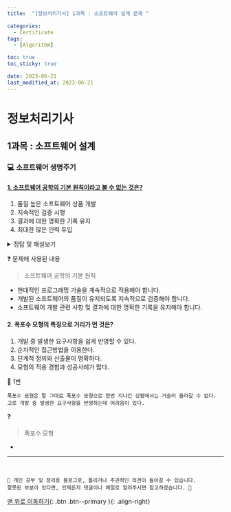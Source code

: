 ```yaml
---
title:  "[정보처리기사] 1과목 : 소프트웨어 설계 문제 " 

categories:
  - Certificate
tags:
  - [Algorithm]

toc: true
toc_sticky: true

date: 2023-06-21
last_modified_at: 2023-06-21
---
```


# 정보처리기사

## 1과목 : 소프트웨어 설계

### 💻 소프트웨어 생명주기

#### <u>1. 소프트웨어 공학의 기본 원칙이라고 볼 수 없는 것은?</u>
1. 품질 높은 소프트웨어 상품 개발
2. 지속적인 검증 시행
3. 결과에 대한 명확한 기록 유지
4. 최대한 많은 인력 투입

<details>
<summary>정답 및 해설보기</summary>

<pre>
<code>
🎯 정답 및 풀이 : 4번

소프트웨어 공학의 기본 원칙에 많은 인력을 투입하라는 원칙은 없다.
</code>
</pre>
</details>


❓ 문제에 사용된 내용

> 소프트웨어 공학의 기본 원칙

- 현대적인 프로그래밍 기술을 계속적으로 적용해야 합니다.
- 개발된 소프트웨어의 품질이 유지되도록 지속적으로 검증해야 합니다.
- 소프트웨어 개발 관련 사항 및 결과에 대한 명확한 기록을 유지해야 합니다.



#### 2. 폭포수 모형의 특징으로 거리가 먼 것은?
1. 개발 중 발생한 요구사항을 쉽게 반영할 수 있다.
2. 순차적인 접근방법을 이용한다.
3. 단계적 정의와 산출물이 명확하다.
4. 모형의 적용 경험과 성공사례가 많다.

🎯 1번
```
폭포수 모형은 말 그대로 폭포수 모형으로 한번 지나간 상황에서는 거슬러 올라갈 수 없다.
고로 개발 중 발생한 요구사항을 반영하는데 어려움이 있다.
```

❓
> 폭포수 모형

-

*** 
<br>

    📢 개인 공부 및 정리용 블로그로, 틀리거나 주관적인 의견이 들어갈 수 있습니다.
    잘못된 부분이 있다면, 언제든지 댓글이나 메일로 알려주시면 참고하겠습니다. 🔔

[맨 위로 이동하기](#){: .btn .btn--primary }{: .align-right}